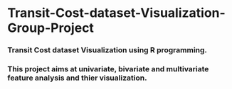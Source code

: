 # Transit-Cost-dataset-Visualization-Group-Project
### Transit Cost dataset Visualization using R programming.

### This project aims at univariate, bivariate and multivariate feature analysis and thier visualization.
